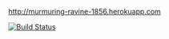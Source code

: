 http://murmuring-ravine-1856.herokuapp.com

[![Build Status](https://travis-ci.org/mluukkai/ratebeer-public.png)](https://travis-ci.org/mluukkai/ratebeer-public)
